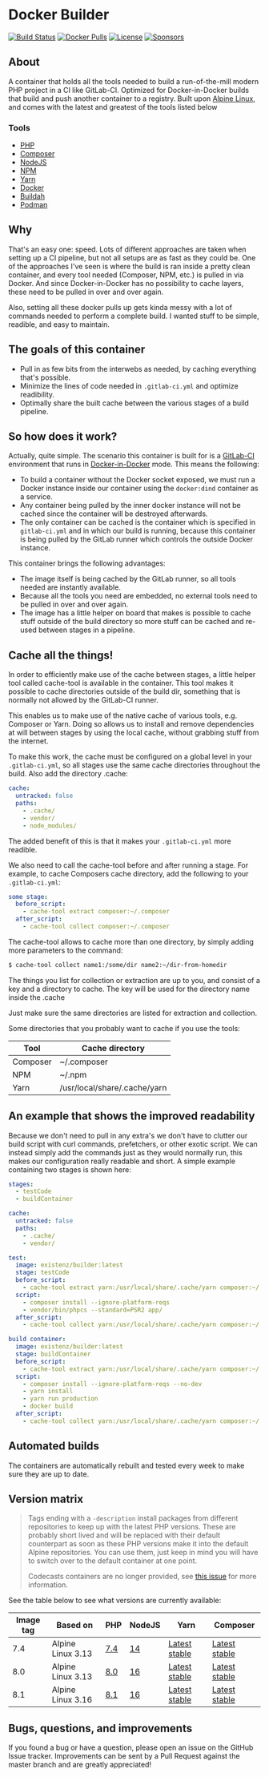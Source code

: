 # Docker Builder

[![Build Status](https://img.shields.io/github/workflow/status/eXistenZNL/Docker-Builder/Build%20containers?style=flat-square)](https://github.com/eXistenZNL/Docker-Builder/actions) [![Docker Pulls](https://img.shields.io/docker/pulls/existenz/builder.svg?style=flat-square)](https://hub.docker.com/r/existenz/builder/) [![License](https://img.shields.io/github/license/existenznl/docker-builder.svg?style=flat-square)](https://github.com/eXistenZNL/Docker-Builder/blob/master/LICENSE) [![Sponsors](https://img.shields.io/github/sponsors/eXistenZNL?color=hotpink&style=flat-square)](https://github.com/sponsors/eXistenZNL)

## About
A container that holds all the tools needed to build a run-of-the-mill modern PHP project in a CI like GitLab-CI.
Optimized for Docker-in-Docker builds that build and push another container to a registry.
Built upon [Alpine Linux](https://alpinelinux.org/), and comes with the latest and greatest of the tools listed below

### Tools

 - [PHP](https://secure.php.net/)
 - [Composer](https://getcomposer.org/)
 - [NodeJS](https://nodejs.org/en/)
 - [NPM](https://www.npmjs.com/)
 - [Yarn](https://yarnpkg.com/lang/en/)
 - [Docker](https://www.docker.com/)
 - [Buildah](https://buildah.io/)
 - [Podman](https://podman.io/)


## Why

That's an easy one: speed. Lots of different approaches are taken when setting up a CI pipeline, but not all setups are
as fast as they could be. One of the approaches I've seen is where the build is ran inside a pretty clean container, and
every tool needed (Composer, NPM, etc.) is pulled in via Docker. And since Docker-in-Docker has no possibility to cache
layers, these need to be pulled in over and over again.

Also, setting all these docker pulls up gets kinda messy with a lot of commands needed to perform a complete build. I
wanted stuff to be simple, readible, and easy to maintain.

## The goals of this container

- Pull in as few bits from the interwebs as needed, by caching everything that's possible.
- Minimize the lines of code needed in `.gitlab-ci.yml` and optimize readibility.
- Optimally share the built cache between the various stages of a build pipeline.

## So how does it work?

Actually, quite simple. The scenario this container is built for is a
[GitLab-CI](https://about.gitlab.com/features/gitlab-ci-cd/) environment that runs in
[Docker-in-Docker](https://docs.gitlab.com/ce/ci/docker/using_docker_build.html#use-docker-in-docker-executor) mode.
This means the following:
- To build a container without the Docker socket exposed, we must run a Docker instance inside our container using the
`docker:dind` container as a service.
- Any container being pulled by the inner docker instance will not be cached since the container will be destroyed
afterwards.
- The only container can be cached is the container which is specified in `gitlab-ci.yml` and in which our build is
running, because this container is being pulled by the GitLab runner which controls the outside Docker instance.

This container brings the following advantages:
- The image itself is being cached by the GitLab runner, so all tools needed are instantly available.
- Because all the tools you need are embedded, no external tools need to be pulled in over and over again.
- The image has a little helper on board that makes is possible to cache stuff outside of the build directory so more
stuff can be cached and re-used between stages in a pipeline.

## Cache all the things!

In order to efficiently make use of the cache between stages, a little helper tool called cache-tool is available in the
container. This tool makes it possible to cache directories outside of the build dir, something that is normally not
allowed by the GitLab-CI runner.

This enables us to make use of the native cache of various tools, e.g. Composer or Yarn. Doing
so allows us to install and remove dependencies at will between stages by using the local cache, without grabbing stuff
from the internet.

To make this work, the cache must be configured on a global level in your `.gitlab-ci.yml`, so all stages use the same
cache directories throughout the build. Also add the directory .cache:

```yaml
cache:
  untracked: false
  paths:
    - .cache/
    - vendor/
    - node_modules/
```

The added benefit of this is that it makes your `.gitlab-ci.yml` more readible.

We also need to call the cache-tool before and after running a stage.
For example, to cache Composers cache directory, add the following to your `.gitlab-ci.yml`:

```yaml
some stage:
  before_script:
    - cache-tool extract composer:~/.composer
  after_script:
    - cache-tool collect composer:~/.composer
```
The cache-tool allows to cache more than one directory, by simply adding more parameters to the command:
```bash
$ cache-tool collect name1:/some/dir name2:~/dir-from-homedir
```

The things you list for collection or extraction are up to you, and consist of a key and a directory to cache. The key
will be used for the directory name inside the .cache

Just make sure the same directories are listed for extraction and collection.

Some directories that you probably want to cache if you use the tools:

| Tool     | Cache directory              |
| ---------|------------------------------|
| Composer | ~/.composer                  |
| NPM      | ~/.npm                       |
| Yarn     | /usr/local/share/.cache/yarn |

## An example that shows the improved readability

Because we don't need to pull in any extra's we don't have to clutter our build script with curl commands, prefetchers,
or other exotic script. We can instead simply add the commands just as they would normally run, this makes our
configuration really readable and short. A simple example containing two stages is shown here:

```yaml
stages:
  - testCode
  - buildContainer

cache:
  untracked: false
  paths:
    - .cache/
    - vendor/

test:
  image: existenz/builder:latest
  stage: testCode
  before_script:
    - cache-tool extract yarn:/usr/local/share/.cache/yarn composer:~/.composer
  script:
    - composer install --ignore-platform-reqs
    - vendor/bin/phpcs --standard=PSR2 app/
  after_script:
    - cache-tool collect yarn:/usr/local/share/.cache/yarn composer:~/.composer

build container:
  image: existenz/builder:latest
  stage: buildContainer
  before_script:
    - cache-tool extract yarn:/usr/local/share/.cache/yarn composer:~/.composer
  script:
    - composer install --ignore-platform-reqs --no-dev
    - yarn install
    - yarn run production
    - docker build
  after_script:
    - cache-tool collect yarn:/usr/local/share/.cache/yarn composer:~/.composer
```

## Automated builds

The containers are automatically rebuilt and tested every week to make sure they are up to date.

## Version matrix

> Tags ending with a `-description` install packages from different repositories to keep up with the latest PHP
> versions. These are probably short lived and will be replaced with their default counterpart as soon as these PHP
> versions make it into the default Alpine repositories. You can use them, just keep in mind you will have to switch
> over to the default container at one point.
>
> Codecasts containers are no longer provided, see [this issue](https://github.com/codecasts/php-alpine/issues/131) for
> more information.

See the table below to see what versions are currently available:

| Image tag | Based on          | PHP                                                                                             | NodeJS                                                                                     | Yarn                                          | Composer                                  |
|-----------|-------------------|-------------------------------------------------------------------------------------------------|--------------------------------------------------------------------------------------------|-----------------------------------------------|-------------------------------------------|
| 7.4       | Alpine Linux 3.13 | [7.4](https://pkgs.alpinelinux.org/packages?name=php7*&branch=v3.13&repo=community&arch=x86_64) | [14](https://pkgs.alpinelinux.org/packages?name=nodejs&branch=v3.13&repo=main&arch=x86_64) | [Latest stable](https://yarnpkg.com/lang/en/) | [Latest stable](https://getcomposer.org/) |
| 8.0       | Alpine Linux 3.13 | [8.0](https://pkgs.alpinelinux.org/packages?name=php8*&branch=v3.15&repo=community&arch=x86_64) | [16](https://pkgs.alpinelinux.org/packages?name=nodejs&branch=v3.15&repo=main&arch=x86_64) | [Latest stable](https://yarnpkg.com/lang/en/) | [Latest stable](https://getcomposer.org/) |
| 8.1       | Alpine Linux 3.16 | [8.1](https://pkgs.alpinelinux.org/packages?name=php81*&branch=3.16&arch=x86_64)                | [16](https://pkgs.alpinelinux.org/packages?name=nodejs&branch=v3.16&repo=main&arch=x86_64) | [Latest stable](https://yarnpkg.com/lang/en/) | [Latest stable](https://getcomposer.org/) |

## Bugs, questions, and improvements

If you found a bug or have a question, please open an issue on the GitHub Issue tracker.
Improvements can be sent by a Pull Request against the master branch and are greatly appreciated!
